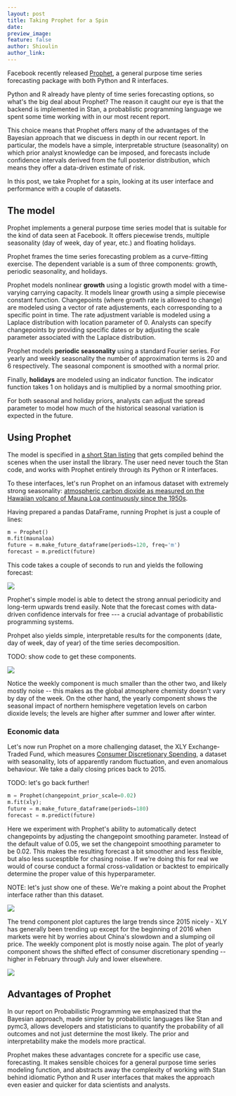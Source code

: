```yaml
---
layout: post
title: Taking Prophet for a Spin
date: 
preview_image: 
feature: false
author: Shioulin
author_link: 
---
```


Facebook recently released
[Prophet](https://facebookincubator.github.io/prophet/), a general purpose time
series forecasting package with both Python and R interfaces.

Python and R already have plenty of time series forecasting options, so what's
the big deal about Prophet? The reason it caught our eye is that the backend is
implemented in Stan, a probablistic programming language we spent some time
working with in our most recent report.

This choice means that Prophet offers many of the advantages of the Bayesian
approach that we discuess in depth in our recent report. In particular, the
models have a simple, interpretable structure (seasonality) on which prior
analyst knowledge can be imposed, and forecasts include confidence intervals
derived from the full posterior distribution, which means they offer a
data-driven estimate of risk.

In this post, we take Prophet for a spin, looking at its user interface and
performance with a couple of datasets.

## The model

Prophet implements a general purpose time series model that is suitable for the
kind of data seen at Facebook. It offers piecewise trends, multiple seasonality
(day of week, day of year, etc.) and floating holidays.

Prophet frames the time series forecasting problem as a curve-fitting exercise.
The dependent variable is a sum of three components: growth, periodic
seasonality, and holidays.

Prophet models nonlinear **growth** using a logistic growth model with a
time-varying carrying capacity. It models linear growth using a simple
piecewise constant function. Changepoints (where growth rate is allowed to
change) are modeled using a vector of rate adjustements, each corresponding to
a specific point in time. The rate adjustment variable is modeled using a
Laplace distribution with location parameter of 0. Analysts can specify
changepoints by providing specific dates or by adjusting the scale parameter
associated with the Laplace distribution. 

Prophet models **periodic seasonality** using a standard Fourier series. For
yearly and weekly seasonality the number of approximation terms is 20 and 6
respectively. The seasonal component is smoothed with a normal prior. 

Finally, **holidays** are modeled using an indicator function. The indicator
function takes 1 on holidays and is multiplied by a normal smoothing prior.

For both seasonal and holiday priors, analysts can adjust the spread parameter
to model how much of the historical seasonal variation is expected in the
future. 

## Using Prophet

The model is specified in [a short Stan
listing](https://github.com/facebookincubator/prophet/blob/master/python/stan/unix/prophet_linear_growth.stan)
that gets compiled behind the scenes when the user install the library. The
user need never touch the Stan code, and works with Prophet entirely through
its Python or R interfaces.

To these interfaces, let's run Prophet on an infamous dataset with extremely
strong seasonality: [atmospheric carbon dioxide as measured on the Hawaiian
volcano of Mauna Loa continuously since the
1950s](https://www.esrl.noaa.gov/gmd/ccgg/trends/full.html).

Having prepared a pandas DataFrame, running Prophet is just a couple of lines:

```python
m = Prophet()
m.fit(maunaloa)
future = m.make_future_dataframe(periods=120, freq='m')
forecast = m.predict(future)
```

This code takes a couple of seconds to run and yields the following forecast:

![](maunaforecast.png)

Prophet's simple model is able to detect the strong annual periodicity and
long-term upwards trend easily. Note that the forecast comes with data-driven
confidence intervals for free --- a crucial advantage of probabilistic
programming systems.

Prohpet also yields simple, interpretable results for the components (date, day
of week, day of year) of the time series decomposition.

TODO: show code to get these components.

![](maunacomponent.png)

Notice the weekly component is much smaller than the other two, and likely
mostly noise -- this makes as the global atmosphere chemisty doesn't vary by
day of the week. On the other hand, the yearly component shows the seasonal
impact of northern hemisphere vegetation levels on carbon dioxide levels; the
levels are higher after summer and lower after winter.

### Economic data

Let's now run Prophet on a more challenging dataset, the XLY Exchange-Traded
Fund, which measures [Consumer Discretionary
Spending](https://www.google.com/finance?chdnp=1&chdd=1&chds=1&chdv=1&chvs=maximized&chdeh=0&chfdeh=0&chdet=1490040000000&chddm=502044&chls=IntervalBasedLine&q=NYSEARCA:XLY&ntsp=0&ei=mxrQWLHDDpTAmgGSzKHgBw),
a dataset with seasonality, lots of apparently random fluctuation, and even
anomalous behaviour. We take a daily closing prices back to 2015.

TODO: let's go back further!

```python
m = Prophet(changepoint_prior_scale=0.02)
m.fit(xly);
future = m.make_future_dataframe(periods=180)
forecast = m.predict(future)
```

Here we experiment with Prophet's ability to automatically detect changepoints
by adjusting the changepoint smoothing parameter. Instead of the default value
of 0.05, we set the changepoint smoothing parameter to be 0.02. This makes the
resulting forecast a bit smoother and less flexible, but also less sucesptible
for chasing noise. If we're doing this for real we would of course conduct a
formal cross-validation or backtest to empirically determine the proper value
of this hyperparameter.

NOTE: let's just show one of these. We're making a point about the Prophet
interface rather than this dataset.

![](XLYforecast.png)

The trend component plot captures the large trends since 2015 nicely - XLY has
generally been trending up except for the beginning of 2016 when markets were
hit by worries about China's slowdown and a slumping oil price. The weekly
component plot is mostly noise again. The plot of yearly component shows the
shifted effect of consumer discretionary spending -- higher in February through
July and lower elsewhere.  

![](XLYcomponent.png)

## Advantages of Prophet

In our report on Probabilistic Programming we emphasized that the Bayesian
approach, made simpler by probabilistic languages like Stan and pymc3, allows
developers and statisticians to quantify the probability of all outcomes and
not just determine the most likely. The prior and interpretability make the
models more practical.

Prophet makes these advantages concrete for a specific use case, forecasting.
It makes sensible choices for a general purpose time series modeling function,
and abstracts away the complexity of working with Stan behind idiomatic Python
and R user interfaces that makes the approach even easier and quicker for data
scientists and analysts.
